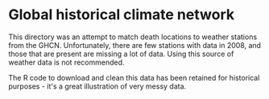 # Global historical climate network

This directory was an attempt to match death locations to weather stations from the GHCN.  Unfortunately, there are few stations with data in 2008, and those that are present are missing a lot of data.  Using this source of weather data is not recommended.

The R code to download and clean this data has been retained for historical purposes - it's a great illustration of very messy data.